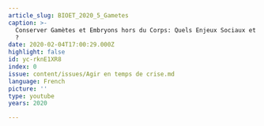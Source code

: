 ```yaml
---
article_slug: BIOET_2020_5_Gametes
caption: >-
  Conserver Gamètes et Embryons hors du Corps: Quels Enjeux Sociaux et Ethiques
  ?
date: 2020-02-04T17:00:29.000Z
highlight: false
id: yc-rknE1XR8
index: 0
issue: content/issues/Agir en temps de crise.md
language: French
picture: ''
type: youtube
years: 2020

---
```

